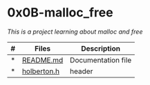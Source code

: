 # 0x0B-malloc_free

_This is a project learning about malloc and free_

#|Files|Description
---|---|---
*|[README.md](./README.md)|Documentation file
*|[holberton.h](./holberton.h)|header
